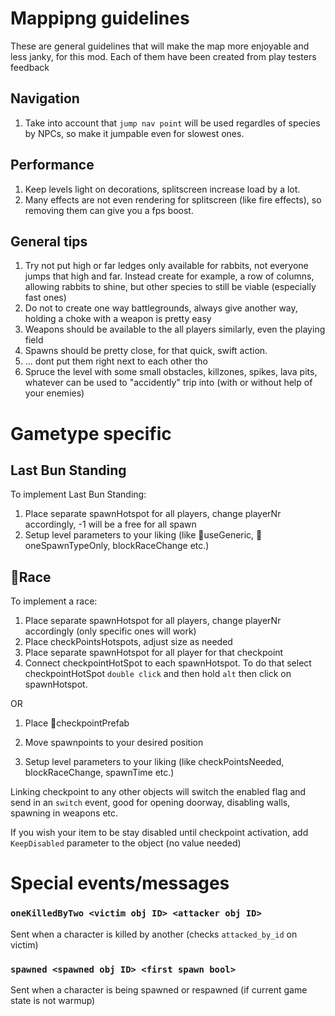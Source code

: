 ﻿# Mappipng guidelines
These are general guidelines that will make the map more enjoyable and less janky, for this mod.
Each of them have been created from play testers feedback

## Navigation
1. Take into account that `jump nav point` will be used regardles of species by NPCs, so make it jumpable even for slowest ones.

## Performance
1. Keep levels light on decorations, splitscreen increase load by a lot.
2. Many effects are not even rendering for splitscreen (like fire effects), so removing them can give you a fps boost.

## General tips 
1. Try not put high or far ledges only available for rabbits, not everyone jumps that high and far.
Instead create for example, a row of columns, allowing rabbits to shine, but other species to still be viable (especially fast ones)
2. Do not to create one way battlegrounds, always give another way, holding a choke with a weapon is pretty easy
3. Weapons should be available to the all players similarly, even the playing field
4. Spawns should be pretty close, for that quick, swift action.
5. ... dont put them right next to each other tho
6. Spruce the level with some small obstacles, killzones, spikes, lava pits, whatever can be used to "accidently" trip into (with or without help of your enemies)

# Gametype specific

## Last Bun Standing

To implement Last Bun Standing:

1. Place separate spawnHotspot for all players, change playerNr accordingly, -1 will be a free for all spawn
2. Setup level parameters to your liking (like 👻useGeneric, 👻oneSpawnTypeOnly, blockRaceChange etc.)

## 👻Race

To implement a race:

1. Place separate spawnHotspot for all players, change playerNr accordingly (only specific ones will work)
2. Place checkPointsHotspots, adjust size as needed
3. Place separate spawnHotspot for all player for that checkpoint
4. Connect checkpointHotSpot to each spawnHotspot. To do that select checkpointHotSpot `double click` and then hold `alt` then click on spawnHotspot.

OR

1. Place 👻checkpointPrefab
2. Move spawnpoints to your desired position

5. Setup level parameters to your liking (like checkPointsNeeded, blockRaceChange, spawnTime etc.)

Linking checkpoint to any other objects will switch the enabled flag and send in an `switch` event, good for opening doorway, disabling walls, spawning in weapons etc.

If you wish your item to be stay disabled until checkpoint activation, add `KeepDisabled` parameter to the object (no value needed)


# Special events/messages

### `oneKilledByTwo <victim obj ID> <attacker obj ID>`
Sent when a character is killed by another (checks `attacked_by_id` on victim) 
### `spawned <spawned obj ID> <first spawn bool>`
Sent when a character is being spawned or respawned (if current game state is not warmup)